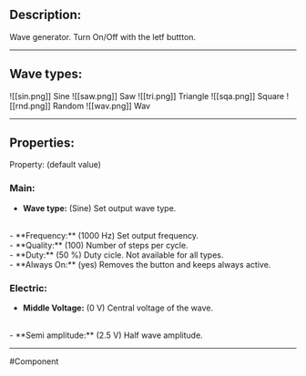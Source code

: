 ## Description:

Wave generator.
Turn On/Off with the letf buttton.

---

## Wave types:
![[sin.png]] Sine
![[saw.png]] Saw
![[tri.png]] Triangle
![[sqa.png]] Square
![[rnd.png]] Random
![[wav.png]] Wav

---

## Properties:
Property: (default value)

### Main:
- **Wave type:** (Sine)
   Set output wave type.
<br>
- **Frequency:**  (1000 Hz)
   Set output frequency.
<br>
- **Quality:** (100)
   Number of steps per cycle.
<br>
- **Duty:** (50 %)
   Duty cicle.
   Not available for all types.
<br>
- **Always On:** (yes)
   Removes the button and keeps always active.

### Electric:
- **Middle Voltage:** (0 V)
   Central voltage of the wave.
<br>
- **Semi amplitude:** (2.5 V)
   Half wave amplitude. 

---

#Component